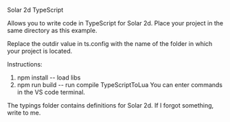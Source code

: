 Solar 2d TypeScript

Allows you to write code in TypeScript for Solar 2d.
Place your project in the same directory as this example.

Replace the outdir value in ts.config with the name of the folder in which your project is located.

Instructions:
1. npm install -- load libs
2. npm run build -- run compile TypeScriptToLua
You can enter commands in the VS code terminal.

The typings folder contains definitions for Solar 2d.
If I forgot something, write to me.